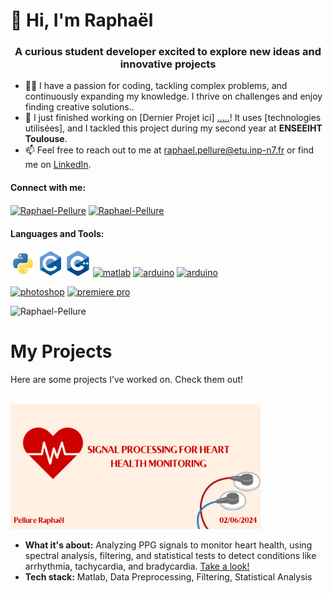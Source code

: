 
<!-- TITLE -->
<h1 align="left">👋 Hi, I'm Raphaël</h1>

<!-- SUBTITLE -->
<h3 align="center">A curious student developer excited to explore new ideas and innovative projects</h3>

<ul>
  <li>👨‍💻 I have a passion for coding, tackling complex problems, and continuously expanding my knowledge. I thrive on challenges and enjoy finding creative solutions..</li>
  <li>🚀 I just finished working on [Dernier Projet ici]
    <a href="https://github.com/Raphael-Pellure/MAT-Heart-Helth-Monitoring">.....</a>! It uses [technologies utilisées], and I tackled this project during my second year at <strong>ENSEEIHT Toulouse</strong>.
  </li>
  <li>📫 Feel free to reach out to me at <a href="mailto:raphael.pellure@etu.inp-n7.fr">raphael.pellure@etu.inp-n7.fr</a> or find me on 
    <a href="https://www.linkedin.com/in/raphaël-pellure">LinkedIn</a>.
  </li>
</ul>

<!-- CONTACT -->
<h4 align="left">Connect with me:</h4>
<p align="left">
<a href="https://www.linkedin.com/in/raphaël-pellure" target="blank"><img align="center" src="https://img.icons8.com/?size=512&id=13930&format=png" alt="Raphael-Pellure" height="50" width="50" /></a>
<a href="mailto:raphael.pellure@etu.inp-n7.fr" target="blank"><img align="center" src="https://cdn-icons-png.flaticon.com/128/10505/10505896.png" alt="Raphael-Pellure" height="40" width="40" /></a>
</p>

<!-- TOOLS -->
<h4 align="left">Languages and Tools:</h4>
<p align="left">
  
  <a href="https://www.python.org/" target="_blank" rel="noreferrer"><img src="https://raw.githubusercontent.com/devicons/devicon/master/icons/python/python-original.svg" alt="python" width="40" height="40"/></a>
  <a href="https://fr.wikipedia.org/wiki/C_(langage)" target="_blank" rel="noreferrer"><img src="https://raw.githubusercontent.com/devicons/devicon/master/icons/c/c-original.svg" alt="C Logo" width="40" height="40"></a>
  <a href="https://fr.wikipedia.org/wiki/C%2B%2B" target="_blank" rel="noreferrer"><img src="https://raw.githubusercontent.com/devicons/devicon/master/icons/cplusplus/cplusplus-original.svg" alt="cplusplus" width="40" height="40"/></a>
  <a href="https://www.mathworks.com/products/matlab.html" target="_blank" rel="noreferrer"><img src="https://upload.wikimedia.org/wikipedia/commons/2/21/Matlab_Logo.png" alt="matlab" width="40" height="40"/></a>
  <a href="https://www.arduino.cc/" target="_blank" rel="noreferrer"><img src="https://cdn.worldvectorlogo.com/logos/arduino-1.svg" alt="arduino" width="40" height="40"/></a>
  <a href="https://www.amd.com/fr/products/software/adaptive-socs-and-fpgas/vivado.html" target="_blank" rel="noreferrer"><img src="https://upload.wikimedia.org/wikipedia/commons/5/50/AMD_Vivado_logo.svg" alt="arduino" width="40" height="40"/></a>

  
</p>

<p align="left">
  <a href="https://www.adobe.com/fr/products/photoshop.html" target="_blank" rel="noreferrer"><img src="https://upload.wikimedia.org/wikipedia/commons/thumb/a/af/Adobe_Photoshop_CC_icon.svg/512px-Adobe_Photoshop_CC_icon.svg.png" alt="photoshop" width="40" height="40"/></a>
  <a href="https://www.adobe.com/fr/products/premiere.html" target="_blank" rel="noreferrer"><img src="https://upload.wikimedia.org/wikipedia/commons/4/40/Adobe_Premiere_Pro_CC_icon.svg" alt="premiere pro" width="40" height="40"/></a>
</p>



<!-- GITHUB STATS -->
<p>
  <img align="left" src="https://nirzak-streak-stats.vercel.app/?user=Raphael-Pellure&theme=dark" alt="Raphael-Pellure" width="400"/>
</p>
<br clear="both" />


<!-- PROJECTS -->
<h1 align="left">My Projects</h1>

<p>Here are some projects I’ve worked on. Check them out!</p>

</br>

<div style="margin-bottom: 40px;">
  <a href="https://github.com/Raphael-Pellure/MAT-Heart-Helth-Monitoring">
    <img src="social_previews/social_preview_TNS.png" alt="Connected cardiac sensor" width="400"/></a>
  <ul>
      <li><strong>What it's about:</strong> Analyzing PPG signals to monitor heart health, using spectral analysis, filtering, and statistical tests to detect conditions like arrhythmia, tachycardia, and bradycardia.
      <a href="https://github.com/Raphael-Pellure/MAT-Heart-Helth-Monitoring" target="_blank">Take a look!</a></li>
      <li><strong>Tech stack:</strong> Matlab, Data Preprocessing, Filtering, Statistical Analysis</li>
  </ul>
</div>

</br>


